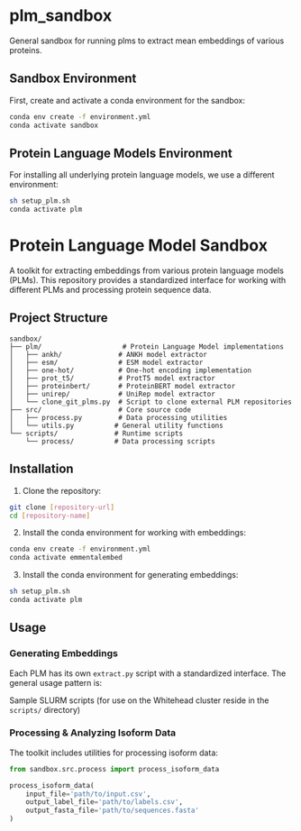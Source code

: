 # plm_sandbox

General sandbox for running plms to extract mean embeddings of various proteins.

## Sandbox Environment
First, create and activate a conda environment for the sandbox:

```bash
conda env create -f environment.yml
conda activate sandbox
```

## Protein Language Models Environment
For installing all underlying protein language models, we use a different environment:

```bash
sh setup_plm.sh
conda activate plm
```

# Protein Language Model Sandbox

A toolkit for extracting embeddings from various protein language models (PLMs). This repository provides a standardized interface for working with different PLMs and processing protein sequence data.

## Project Structure

```
sandbox/
├── plm/                    # Protein Language Model implementations
│   ├── ankh/              # ANKH model extractor
│   ├── esm/               # ESM model extractor
│   ├── one-hot/           # One-hot encoding implementation
│   ├── prot_t5/           # ProtT5 model extractor
│   ├── proteinbert/       # ProteinBERT model extractor
│   ├── unirep/            # UniRep model extractor
│   └── clone_git_plms.py  # Script to clone external PLM repositories
├── src/                   # Core source code
│   ├── process.py         # Data processing utilities
│   └── utils.py          # General utility functions
└── scripts/              # Runtime scripts
    └── process/          # Data processing scripts
```

## Installation

1. Clone the repository:
```bash
git clone [repository-url]
cd [repository-name]
```

2. Install the conda environment for working with embeddings:
```bash
conda env create -f environment.yml
conda activate emmentalembed
```

3. Install the conda environment for generating embeddings:
```bash
sh setup_plm.sh
conda activate plm
```

## Usage

### Generating Embeddings

Each PLM has its own `extract.py` script with a standardized interface. The general usage pattern is:

Sample SLURM scripts (for use on the Whitehead cluster reside in the `scripts/` directory)

### Processing & Analyzing Isoform Data

The toolkit includes utilities for processing isoform data:

```python
from sandbox.src.process import process_isoform_data

process_isoform_data(
    input_file='path/to/input.csv',
    output_label_file='path/to/labels.csv',
    output_fasta_file='path/to/sequences.fasta'
)
```

